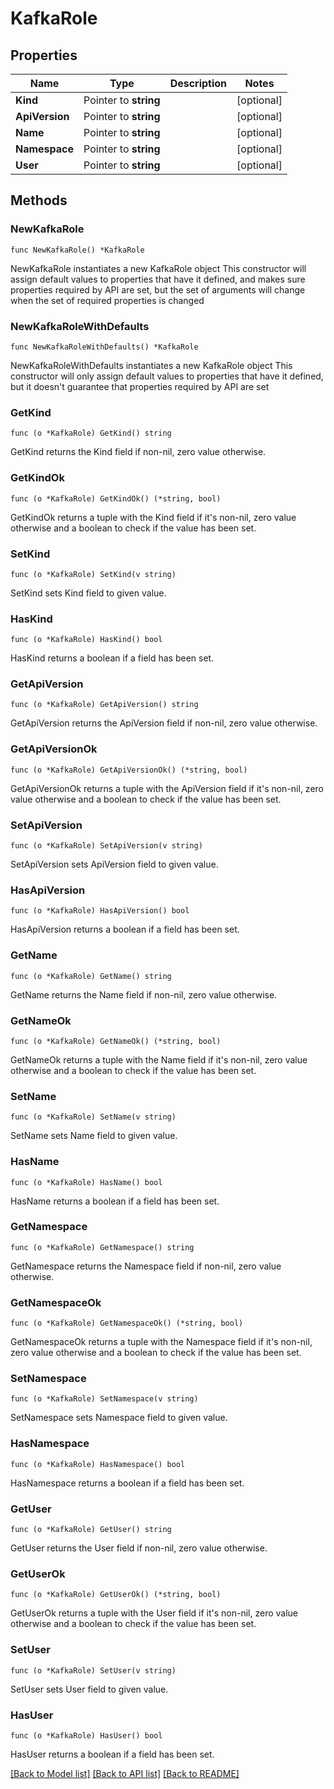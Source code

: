 # KafkaRole

## Properties

Name | Type | Description | Notes
------------ | ------------- | ------------- | -------------
**Kind** | Pointer to **string** |  | [optional] 
**ApiVersion** | Pointer to **string** |  | [optional] 
**Name** | Pointer to **string** |  | [optional] 
**Namespace** | Pointer to **string** |  | [optional] 
**User** | Pointer to **string** |  | [optional] 

## Methods

### NewKafkaRole

`func NewKafkaRole() *KafkaRole`

NewKafkaRole instantiates a new KafkaRole object
This constructor will assign default values to properties that have it defined,
and makes sure properties required by API are set, but the set of arguments
will change when the set of required properties is changed

### NewKafkaRoleWithDefaults

`func NewKafkaRoleWithDefaults() *KafkaRole`

NewKafkaRoleWithDefaults instantiates a new KafkaRole object
This constructor will only assign default values to properties that have it defined,
but it doesn't guarantee that properties required by API are set

### GetKind

`func (o *KafkaRole) GetKind() string`

GetKind returns the Kind field if non-nil, zero value otherwise.

### GetKindOk

`func (o *KafkaRole) GetKindOk() (*string, bool)`

GetKindOk returns a tuple with the Kind field if it's non-nil, zero value otherwise
and a boolean to check if the value has been set.

### SetKind

`func (o *KafkaRole) SetKind(v string)`

SetKind sets Kind field to given value.

### HasKind

`func (o *KafkaRole) HasKind() bool`

HasKind returns a boolean if a field has been set.

### GetApiVersion

`func (o *KafkaRole) GetApiVersion() string`

GetApiVersion returns the ApiVersion field if non-nil, zero value otherwise.

### GetApiVersionOk

`func (o *KafkaRole) GetApiVersionOk() (*string, bool)`

GetApiVersionOk returns a tuple with the ApiVersion field if it's non-nil, zero value otherwise
and a boolean to check if the value has been set.

### SetApiVersion

`func (o *KafkaRole) SetApiVersion(v string)`

SetApiVersion sets ApiVersion field to given value.

### HasApiVersion

`func (o *KafkaRole) HasApiVersion() bool`

HasApiVersion returns a boolean if a field has been set.

### GetName

`func (o *KafkaRole) GetName() string`

GetName returns the Name field if non-nil, zero value otherwise.

### GetNameOk

`func (o *KafkaRole) GetNameOk() (*string, bool)`

GetNameOk returns a tuple with the Name field if it's non-nil, zero value otherwise
and a boolean to check if the value has been set.

### SetName

`func (o *KafkaRole) SetName(v string)`

SetName sets Name field to given value.

### HasName

`func (o *KafkaRole) HasName() bool`

HasName returns a boolean if a field has been set.

### GetNamespace

`func (o *KafkaRole) GetNamespace() string`

GetNamespace returns the Namespace field if non-nil, zero value otherwise.

### GetNamespaceOk

`func (o *KafkaRole) GetNamespaceOk() (*string, bool)`

GetNamespaceOk returns a tuple with the Namespace field if it's non-nil, zero value otherwise
and a boolean to check if the value has been set.

### SetNamespace

`func (o *KafkaRole) SetNamespace(v string)`

SetNamespace sets Namespace field to given value.

### HasNamespace

`func (o *KafkaRole) HasNamespace() bool`

HasNamespace returns a boolean if a field has been set.

### GetUser

`func (o *KafkaRole) GetUser() string`

GetUser returns the User field if non-nil, zero value otherwise.

### GetUserOk

`func (o *KafkaRole) GetUserOk() (*string, bool)`

GetUserOk returns a tuple with the User field if it's non-nil, zero value otherwise
and a boolean to check if the value has been set.

### SetUser

`func (o *KafkaRole) SetUser(v string)`

SetUser sets User field to given value.

### HasUser

`func (o *KafkaRole) HasUser() bool`

HasUser returns a boolean if a field has been set.


[[Back to Model list]](../README.md#documentation-for-models) [[Back to API list]](../README.md#documentation-for-api-endpoints) [[Back to README]](../README.md)


